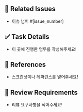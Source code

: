 ## 🚀 Related Issues

- 이슈 넘버 #[issue_number]

## ✅ Task Details

- 이 곳에 진행한 업무를 작성해주세요!

## 📂 References

- 스크린샷이나 레퍼런스를 넣어주세요!

## 💞 Review Requirements

- 리뷰 요구사항을 적어주세요!
